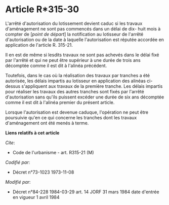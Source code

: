 # Article R*315-30

L'arrêté d'autorisation du lotissement devient caduc si les travaux d'aménagement ne sont pas commencés dans un délai de dix-
huit mois à compter de [*point de départ*] la notification au lotisseur de l'arrêté d'autorisation ou de la date à laquelle
l'autorisation est réputée accordée en application de l'article R. 315-21.

Il en est de même si lesdits travaux ne sont pas achevés dans le délai fixé par l'arrêté et qui ne peut être supérieur à une
durée de trois ans décomptée comme il est dit à l'alinéa précédent.

Toutefois, dans le cas où la réalisation des travaux par tranches a été autorisée, les délais impartis au lotisseur en
application des alinéas ci-dessus s'appliquent aux travaux de la première tranche. Les délais impartis pour réaliser les
travaux des autres tranches sont fixés par l'arrêté d'autorisation sans qu'ils puissent excéder une durée de six ans
décomptée comme il est dit à l'alinéa premier du présent article.

Lorsque l'autorisation est devenue caduque, l'opération ne peut être poursuivie qu'en ce qui concerne les tranches dont les
travaux d'aménagement ont été menés à terme.

**Liens relatifs à cet article**

_Cite_:

  - Code de l'urbanisme - art. R315-21 (M)

_Codifié par_:

  - Décret n°73-1023 1973-11-08

_Modifié par_:

  - Décret n°84-228 1984-03-29 art. 14 JORF 31 mars 1984 date d'entrée en vigueur 1 avril 1984
